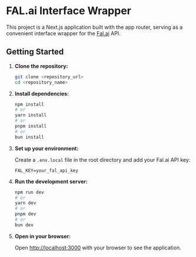 # FAL.ai Interface Wrapper

This project is a Next.js application built with the app router, serving as a convenient interface wrapper for the [Fal.ai](https://fal.ai) API.

## Getting Started

1.  **Clone the repository:**

    ```bash
    git clone <repository_url>
    cd <repository_name>
    ```

2.  **Install dependencies:**

    ```bash
    npm install
    # or
    yarn install
    # or
    pnpm install
    # or
    bun install
    ```

3.  **Set up your environment:**

    Create a `.env.local` file in the root directory and add your Fal.ai API key:

    ```
    FAL_KEY=your_fal_api_key
    ```

4.  **Run the development server:**

    ```bash
    npm run dev
    # or
    yarn dev
    # or
    pnpm dev
    # or
    bun dev
    ```

5.  **Open in your browser:**

    Open [http://localhost:3000](http://localhost:3000) with your browser to see the application.
